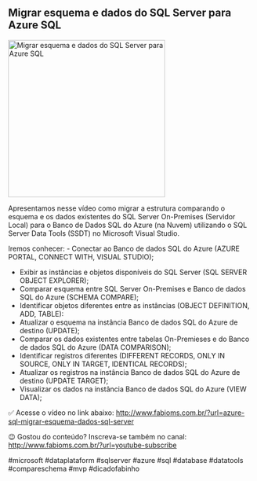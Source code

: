 ## Migrar esquema e dados do SQL Server para Azure SQL

<img src="https://fabioms.com.br//uploads/youtube/TEiATwLhF8A.png" alt="Migrar esquema e dados do SQL Server para Azure SQL" title="Azure SQL (Database, Pools, Serverless, Hyperscale, Managed Instance, Virtual Machines)" width="320"/>

Apresentamos nesse vídeo como migrar a estrutura comparando o esquema e os dados existentes do SQL Server On-Premises (Servidor Local) para o Banco de Dados SQL do Azure (na Nuvem) utilizando o SQL Server Data Tools (SSDT) no Microsoft Visual Studio. 

Iremos conhecer:
- Conectar ao Banco de dados SQL do Azure (AZURE PORTAL, CONNECT WITH, VISUAL STUDIO);
- Exibir as instâncias e objetos disponíveis do SQL Server (SQL SERVER OBJECT EXPLORER);
- Comparar esquema entre SQL Server On-Premises e Banco de dados SQL do Azure (SCHEMA COMPARE);
- Identificar objetos diferentes entre as instâncias (OBJECT DEFINITION, ADD, TABLE):
- Atualizar o esquema na instância Banco de dados SQL do Azure de destino (UPDATE);
- Comparar os dados existentes entre tabelas On-Premieses e do Banco de dados SQL do Azure (DATA COMPARISON);
- Identificar registros diferentes (DIFFERENT RECORDS, ONLY IN SOURCE, ONLY IN TARGET, IDENTICAL RECORDS);
- Atualizar os registros na instância Banco de dados SQL do Azure de destino (UPDATE TARGET);
- Visualizar os dados na instância Banco de dados SQL do Azure (VIEW DATA);

✅ Acesse o vídeo no link abaixo:
http://www.fabioms.com.br/?url=azure-sql-migrar-esquema-dados-sql-server

😉 Gostou do conteúdo? Inscreva-se também no canal:
http://www.fabioms.com.br/?url=youtube-subscribe 

#microsoft #dataplataform #sqlserver #azure #sql #database #datatools #compareschema #mvp #dicadofabinho